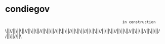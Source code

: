 #                                                           condiegov
                                                         in construction
\\||//||\\||\\||//||\\||\\||//||\\||\\||//||\\||\\||//||\\||\\||//||\\||\\||//||\\||\\||//||\\||\\||//||\\||\\||//||\\||\\||//||\\||//||\\
